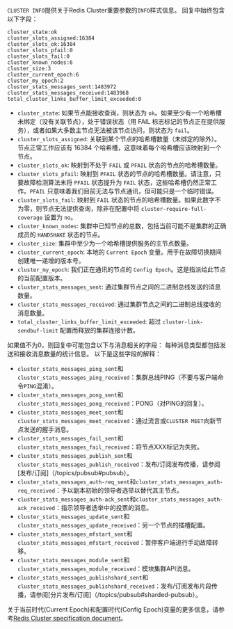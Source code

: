`CLUSTER INFO`提供关于Redis Cluster重要参数的`INFO`样式信息。
回复中始终包含以下字段：

```
cluster_state:ok
cluster_slots_assigned:16384
cluster_slots_ok:16384
cluster_slots_pfail:0
cluster_slots_fail:0
cluster_known_nodes:6
cluster_size:3
cluster_current_epoch:6
cluster_my_epoch:2
cluster_stats_messages_sent:1483972
cluster_stats_messages_received:1483968
total_cluster_links_buffer_limit_exceeded:0
```

* `cluster_state`: 如果节点能接收查询，则状态为 `ok`。如果至少有一个哈希槽未绑定（没有关联节点），处于错误状态（用 FAIL 标志标记的节点正在提供服务），或者如果大多数主节点无法被该节点访问，则状态为 `fail`。
* `cluster_slots_assigned`: 关联到某个节点的哈希槽数量（未绑定的除外）。节点正常工作应该有 16384 个哈希槽，这意味着每个哈希槽应该映射到一个节点。
* `cluster_slots_ok`: 映射到不处于 `FAIL` 或 `PFAIL` 状态的节点的哈希槽数量。
* `cluster_slots_pfail`: 映射到 `PFAIL` 状态的节点的哈希槽数量。请注意，只要故障检测算法未将 `PFAIL` 状态提升为 `FAIL` 状态，这些哈希槽仍然正常工作。`PFAIL` 只意味着我们目前无法与节点通讯，但可能只是一个临时错误。
* `cluster_slots_fail`: 映射到 `FAIL` 状态的节点的哈希槽数量。如果此数字不为零，则节点无法提供查询，除非在配置中将 `cluster-require-full-coverage` 设置为 `no`。
* `cluster_known_nodes`: 集群中已知节点的总数，包括当前可能不是集群的正确成员的 `HANDSHAKE` 状态的节点。
* `cluster_size`: 集群中至少为一个哈希槽提供服务的主节点数量。
* `cluster_current_epoch`: 本地的 `Current Epoch` 变量。用于在故障切换期间创建唯一递增的版本号。
* `cluster_my_epoch`: 我们正在通讯的节点的 `Config Epoch`。这是指派给此节点的当前配置版本。
* `cluster_stats_messages_sent`: 通过集群节点之间的二进制总线发送的消息数量。
* `cluster_stats_messages_received`: 通过集群节点之间的二进制总线接收的消息数量。
* `total_cluster_links_buffer_limit_exceeded`: 超过 `cluster-link-sendbuf-limit` 配置而释放的集群连接计数。

如果值不为0，则回复中可能包含以下与消息相关的字段：
每种消息类型都包括发送和接收消息数量的统计信息。
以下是这些字段的解释：

* `cluster_stats_messages_ping_sent`和`cluster_stats_messages_ping_received`：集群总线PING（不要与客户端命令`PING`混淆）。
* `cluster_stats_messages_pong_sent`和`cluster_stats_messages_pong_received`：PONG（对PING的回复）。
* `cluster_stats_messages_meet_sent`和`cluster_stats_messages_meet_received`：通过流言或`CLUSTER MEET`向新节点发送的握手消息。
* `cluster_stats_messages_fail_sent`和`cluster_stats_messages_fail_received`：将节点XXX标记为失败。
* `cluster_stats_messages_publish_sent`和`cluster_stats_messages_publish_received`：发布/订阅发布传播，请参阅[发布/订阅]（/topics/pubsub#pubsub）。
* `cluster_stats_messages_auth-req_sent`和`cluster_stats_messages_auth-req_received`：予以副本初始的领导者选举以替代其主节点。
* `cluster_stats_messages_auth-ack_sent`和`cluster_stats_messages_auth-ack_received`：指示领导者选举中的投票的消息。
* `cluster_stats_messages_update_sent`和`cluster_stats_messages_update_received`：另一个节点的插槽配置。
* `cluster_stats_messages_mfstart_sent`和`cluster_stats_messages_mfstart_received`：暂停客户端进行手动故障转移。
* `cluster_stats_messages_module_sent`和`cluster_stats_messages_module_received`：模块集群API消息。
* `cluster_stats_messages_publishshard_sent`和`cluster_stats_messages_publishshard_received`：发布/订阅发布片段传播，请参阅[分片发布/订阅]（/topics/pubsub#sharded-pubsub）。

关于当前时代(Current Epoch)和配置时代(Config Epoch)变量的更多信息，请参考[Redis Cluster specification document](/topics/cluster-spec#cluster-current-epoch)。
